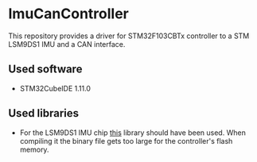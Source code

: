 # ImuCanController
This repository provides a driver for STM32F103CBTx controller to a STM LSM9DS1 IMU and a CAN interface.

## Used software
- STM32CubeIDE 1.11.0

## Used libraries
- For the LSM9DS1 IMU chip [this](https://github.com/chk1990/interfacesHardware) library should have been used. When compiling it the binary file gets too large for the controller's flash memory.